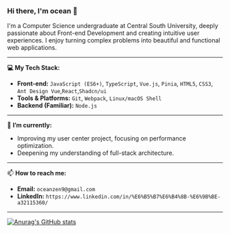 ### Hi there, I'm ocean 👋

I'm a Computer Science undergraduate at Central South University, deeply passionate about Front-end Development and creating intuitive user experiences. I enjoy turning complex problems into beautiful and functional web applications.

---

**💻 My Tech Stack:**

* **Front-end:** `JavaScript (ES6+)`, `TypeScript`, `Vue.js`, `Pinia`, `HTML5`, `CSS3`, `Ant Design Vue`,`React`,`Shadcn/ui`
* **Tools & Platforms:** `Git`, `Webpack`, `Linux/macOS Shell`
* **Backend (Familiar):** `Node.js`

---

🌱 **I’m currently:**

* Improving my user center project, focusing on performance optimization.
* Deepening my understanding of full-stack architecture.

---

📫 **How to reach me:**

* **Email:** `oceanzen9@gmail.com`
* **LinkedIn:** `https://www.linkedin.com/in/%E6%B5%B7%E6%B4%8B-%E6%9B%BE-a32115360/`

---
[![Anurag's GitHub stats](https://github-readme-stats.vercel.app/api?username=OceanZen9&show_icons=true&theme=radical&rank_icon=github)](https://github.com/anuraghazra/github-readme-stats)
